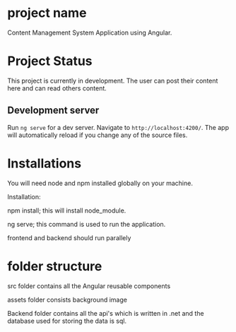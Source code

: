 # project name

Content Management System Application using Angular.

# Project Status

This project is currently in development. The user can post their content here and can read others content.

## Development server

Run `ng serve` for a dev server. Navigate to `http://localhost:4200/`. The app will automatically reload if you change any of the source files.


# Installations

You will need node and npm installed globally on your machine.

Installation:

npm install; this will install node_module.

ng serve; this command is used to run the application.

frontend and backend should run parallely 


# folder structure

src folder contains all the Angular reusable components

assets folder consists background image

Backend folder contains all the api's which is written in .net and the database used for storing the data is sql.